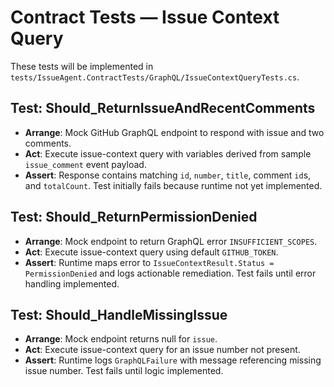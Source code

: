# Contract Tests — Issue Context Query

These tests will be implemented in `tests/IssueAgent.ContractTests/GraphQL/IssueContextQueryTests.cs`.

## Test: Should_ReturnIssueAndRecentComments
- **Arrange**: Mock GitHub GraphQL endpoint to respond with issue and two comments.
- **Act**: Execute issue-context query with variables derived from sample `issue_comment` event payload.
- **Assert**: Response contains matching `id`, `number`, `title`, comment `id`s, and `totalCount`. Test initially fails because runtime not yet implemented.

## Test: Should_ReturnPermissionDenied
- **Arrange**: Mock endpoint to return GraphQL error `INSUFFICIENT_SCOPES`.
- **Act**: Execute issue-context query using default `GITHUB_TOKEN`.
- **Assert**: Runtime maps error to `IssueContextResult.Status = PermissionDenied` and logs actionable remediation. Test fails until error handling implemented.

## Test: Should_HandleMissingIssue
- **Arrange**: Mock endpoint returns null for `issue`.
- **Act**: Execute issue-context query for an issue number not present.
- **Assert**: Runtime logs `GraphQLFailure` with message referencing missing issue number. Test fails until logic implemented.

